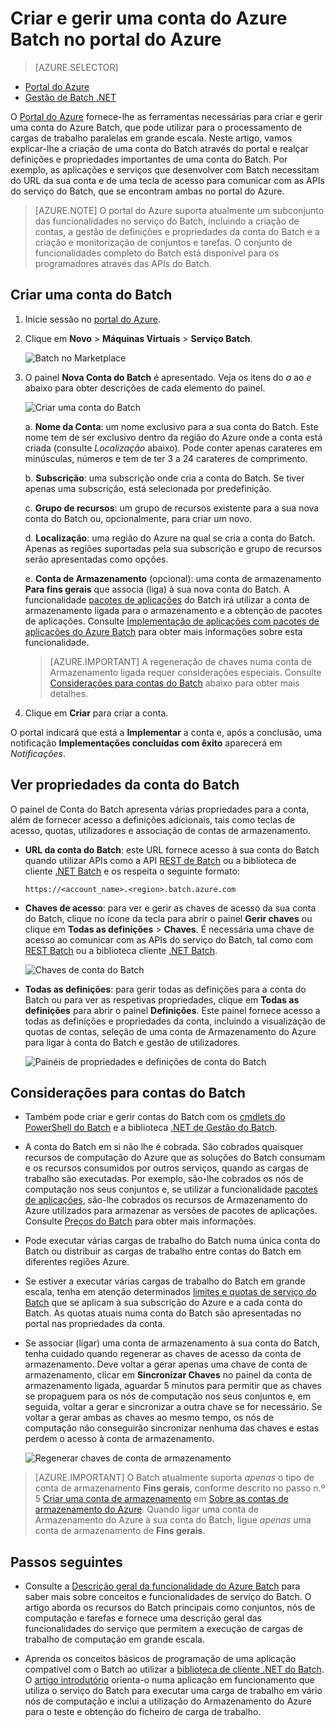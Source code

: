 <properties
    pageTitle="Criar uma conta do Azure Batch | Microsoft Azure"
    description="Saiba como criar uma conta do Azure Batch no portal do Azure a executar cargas de trabalho paralelas em grande escala na nuvem"
    services="batch"
    documentationCenter=""
    authors="mmacy"
    manager="timlt"
    editor=""/>

<tags
    ms.service="batch"
    ms.workload="big-compute"
    ms.tgt_pltfrm="na"
    ms.devlang="na"
    ms.topic="get-started-article"
    ms.date="06/01/2016"
    ms.author="marsma"/>

# Criar e gerir uma conta do Azure Batch no portal do Azure

> [AZURE.SELECTOR]
- [Portal do Azure](batch-account-create-portal.md)
- [Gestão de Batch .NET](batch-management-dotnet.md)

O [Portal do Azure][azure_portal] fornece-lhe as ferramentas necessárias para criar e gerir uma conta do Azure Batch, que pode utilizar para o processamento de cargas de trabalho paralelas em grande escala. Neste artigo, vamos explicar-lhe a criação de uma conta do Batch através do portal e realçar definições e propriedades importantes de uma conta do Batch. Por exemplo, as aplicações e serviços que desenvolver com Batch necessitam do URL da sua conta e de uma tecla de acesso para comunicar com as APIs do serviço do Batch, que se encontram ambas no portal do Azure.

>[AZURE.NOTE] O portal do Azure suporta atualmente um subconjunto das funcionalidades no serviço do Batch, incluindo a criação de contas, a gestão de definições e propriedades da conta do Batch e a criação e monitorização de conjuntos e tarefas. O conjunto de funcionalidades completo do Batch está disponível para os programadores através das APIs do Batch.

## Criar uma conta do Batch

1. Inicie sessão no [portal do Azure][azure_portal].

2. Clique em **Novo** > **Máquinas Virtuais** > **Serviço Batch**.

    ![Batch no Marketplace][marketplace_portal]

3. O painel **Nova Conta do Batch** é apresentado. Veja os itens do *a* ao *e* abaixo para obter descrições de cada elemento do painel.

    ![Criar uma conta do Batch][account_portal]

    a. **Nome da Conta**: um nome exclusivo para a sua conta do Batch. Este nome tem de ser exclusivo dentro da região do Azure onde a conta está criada (consulte *Localização* abaixo). Pode conter apenas carateres em minúsculas, números e tem de ter 3 a 24 carateres de comprimento.

    b. **Subscrição**: uma subscrição onde cria a conta do Batch. Se tiver apenas uma subscrição, está selecionada por predefinição.

    c. **Grupo de recursos**: um grupo de recursos existente para a sua nova conta do Batch ou, opcionalmente, para criar um novo.

    d. **Localização**: uma região do Azure na qual se cria a conta do Batch. Apenas as regiões suportadas pela sua subscrição e grupo de recursos serão apresentadas como opções.

    e. **Conta de Armazenamento** (opcional): uma conta de armazenamento **Para fins gerais** que associa (liga) à sua nova conta do Batch. A funcionalidade [pacotes de aplicações](batch-application-packages.md) do Batch irá utilizar a conta de armazenamento ligada para o armazenamento e a obtenção de pacotes de aplicações. Consulte [Implementação de aplicações com pacotes de aplicações do Azure Batch](batch-application-packages.md) para obter mais informações sobre esta funcionalidade.

     > [AZURE.IMPORTANT] A regeneração de chaves numa conta de Armazenamento ligada requer considerações especiais. Consulte [Considerações para contas do Batch](#considerations-for-batch-accounts) abaixo para obter mais detalhes.

4. Clique em **Criar** para criar a conta.

  O portal indicará que está a **Implementar** a conta e, após a conclusão, uma notificação **Implementações concluídas com êxito** aparecerá em *Notificações*.

## Ver propriedades da conta do Batch

O painel de Conta do Batch apresenta várias propriedades para a conta, além de fornecer acesso a definições adicionais, tais como teclas de acesso, quotas, utilizadores e associação de contas de armazenamento.

* **URL da conta do Batch**: este URL fornece acesso à sua conta do Batch quando utilizar APIs como a API [REST de Batch][api_rest] ou a biblioteca de cliente [.NET Batch][api_net] e os respeita o seguinte formato:

    `https://<account_name>.<region>.batch.azure.com`

* **Chaves de acesso**: para ver e gerir as chaves de acesso da sua conta do Batch, clique no ícone da tecla para abrir o painel **Gerir chaves** ou clique em **Todas as definições** > **Chaves**. É necessária uma chave de acesso ao comunicar com as APIs do serviço do Batch, tal como com [REST Batch][api_rest] ou a biblioteca cliente [.NET Batch][api_net].

    ![Chaves de conta do Batch][account_keys]

* **Todas as definições**: para gerir todas as definições para a conta do Batch ou para ver as respetivas propriedades, clique em **Todas as definições** para abrir o painel **Definições**. Este painel fornece acesso a todas as definições e propriedades da conta, incluindo a visualização de quotas de contas, seleção de uma conta de Armazenamento do Azure para ligar à conta do Batch e gestão de utilizadores.

    ![Painéis de propriedades e definições de conta do Batch][5]

## Considerações para contas do Batch

* Também pode criar e gerir contas do Batch com os [cmdlets do PowerShell do Batch](batch-powershell-cmdlets-get-started.md) e a biblioteca [.NET de Gestão do Batch](batch-management-dotnet.md).

* A conta do Batch em si não lhe é cobrada. São cobrados quaisquer recursos de computação do Azure que as soluções do Batch consumam e os recursos consumidos por outros serviços, quando as cargas de trabalho são executadas. Por exemplo, são-lhe cobrados os nós de computação nos seus conjuntos e, se utilizar a funcionalidade [pacotes de aplicações](batch-application-packages.md), são-lhe cobrados os recursos de Armazenamento do Azure utilizados para armazenar as versões de pacotes de aplicações. Consulte [Preços do Batch][batch_pricing] para obter mais informações.

* Pode executar várias cargas de trabalho do Batch numa única conta do Batch ou distribuir as cargas de trabalho entre contas do Batch em diferentes regiões Azure.

* Se estiver a executar várias cargas de trabalho do Batch em grande escala, tenha em atenção determinados [limites e quotas de serviço do Batch](batch-quota-limit.md) que se aplicam à sua subscrição do Azure e a cada conta do Batch. As quotas atuais numa conta do Batch são apresentadas no portal nas propriedades da conta.

* Se associar (ligar) uma conta de armazenamento à sua conta do Batch, tenha cuidado quando regenerar as chaves de acesso da conta de armazenamento. Deve voltar a gerar apenas uma chave de conta de armazenamento, clicar em **Sincronizar Chaves** no painel da conta de armazenamento ligada, aguardar 5 minutos para permitir que as chaves se propaguem para os nós de computação nos seus conjuntos e, em seguida, voltar a gerar e sincronizar a outra chave se for necessário. Se voltar a gerar ambas as chaves ao mesmo tempo, os nós de computação não conseguirão sincronizar nenhuma das chaves e estas perdem o acesso à conta de armazenamento.

  ![Regenerar chaves de conta de armazenamento][4]

> [AZURE.IMPORTANT] O Batch atualmente suporta *apenas* o tipo de conta de armazenamento **Fins gerais**, conforme descrito no passo n.º 5 [Criar uma conta de armazenamento](../storage/storage-create-storage-account.md#create-a-storage-account) em [Sobre as contas de armazenamento do Azure](../storage/storage-create-storage-account.md). Quando ligar uma conta de Armazenamento do Azure à sua conta do Batch, ligue *apenas* uma conta de armazenamento de **Fins gerais**.

## Passos seguintes

* Consulte a [Descrição geral da funcionalidade do Azure Batch](batch-api-basics.md) para saber mais sobre conceitos e funcionalidades de serviço do Batch. O artigo aborda os recursos do Batch principais como conjuntos, nós de computação e tarefas e fornece uma descrição geral das funcionalidades do serviço que permitem a execução de cargas de trabalho de computação em grande escala.

* Aprenda os conceitos básicos de programação de uma aplicação compatível com o Batch ao utilizar a [biblioteca de cliente .NET do Batch](batch-dotnet-get-started.md). O [artigo introdutório](batch-dotnet-get-started.md) orienta-o numa aplicação em funcionamento que utiliza o serviço do Batch para executar uma carga de trabalho em vário nós de computação e inclui a utilização do Armazenamento do Azure para o teste e obtenção do ficheiro de carga de trabalho.

[api_net]: https://msdn.microsoft.com/library/azure/mt348682.aspx
[api_rest]: https://msdn.microsoft.com/library/azure/Dn820158.aspx

[azure_portal]: https://portal.azure.com
[batch_pricing]: https://azure.microsoft.com/pricing/details/batch/

[4]: ./media/batch-account-create-portal/batch_acct_04.png "Regenerar chaves de conta de armazenamento"
[5]: ./media/batch-account-create-portal/batch_acct_05.png "Painéis de propriedades e definições de conta do Batch"
[marketplace_portal]: ./media/batch-account-create-portal/marketplace_batch.PNG
[account_portal]: ./media/batch-account-create-portal/batch_acct_portal.png
[account_keys]: ./media/batch-account-create-portal/account_keys.PNG



<!--HONumber=Jun16_HO2-->


